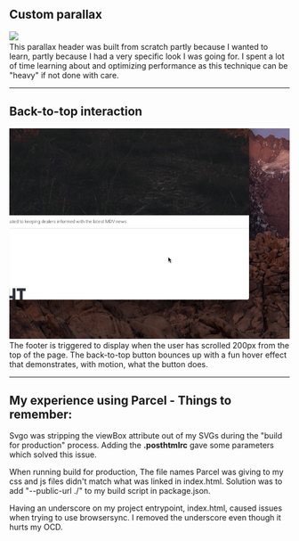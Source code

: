 
## Custom parallax
![](The-Download_Parallax.gif)  
This parallax header was built from scratch partly because I wanted to learn, partly because I had a very specific look I was going for. I spent a lot of time learning about and optimizing performance as this technique can be "heavy" if not done with care.

---

## Back-to-top interaction
![](The-Download_BackToTop.gif)  
The footer is triggered to display when the user has scrolled 200px from the top of the page. The back-to-top button bounces up with a fun hover effect that demonstrates, with motion, what the button does.

---

## My experience using Parcel - Things to remember:

Svgo was stripping the viewBox attribute out of my SVGs during the "build for production" process. Adding the **.posthtmlrc** gave some parameters which solved this issue.


When running build for production, The file names Parcel was giving to my css and js files didn't match what was linked in index.html. Solution was to add "--public-url ./" to my build script in package.json.


Having an underscore on my project entrypoint, index.html, caused issues when trying to use browsersync. I removed the underscore even though it hurts my OCD.




